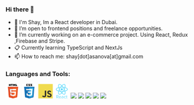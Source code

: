 <!-- ![](https://github.com/shay122990/shay122990/blob/master/Shay%20Asanova.png) -->
### Hi there 👋

- 🌚 I'm Shay, Im a React developer in Dubai.
- 🔭 I’m open to frontend positions and freelance opportunities.
- 🌱 I’m currently working on an e-commerce project. Using React, Redux ,Firebase and Stripe.
- 📋 Currently learning TypeScript and NextJs
- 📫 How to reach me: shay[dot]asanova[at]gmail.com


<h3 align="left">Languages and Tools:</h3>
<p align="left"> 
                   <img src="https://raw.githubusercontent.com/devicons/devicon/master/icons/html5/html5-original-wordmark.svg" alt="html5" width="40" height="40"/> 
                   <img src="https://raw.githubusercontent.com/devicons/devicon/master/icons/css3/css3-original-wordmark.svg" alt="css3" width="40" height="40"/> 
                   <img src="https://raw.githubusercontent.com/devicons/devicon/master/icons/javascript/javascript-original.svg" alt="javascript" width="40" height="40"/> 
                   <img src="https://raw.githubusercontent.com/devicons/devicon/master/icons/react/react-original-wordmark.svg" alt="react" width="40" height="40"/>
                   <img src="https://cdn.jsdelivr.net/gh/devicons/devicon@latest/icons/bootstrap/bootstrap-original.svg" />    
                   <img src="https://cdn.jsdelivr.net/gh/devicons/devicon@latest/icons/nextjs/nextjs-original.svg" />
                   <img src="https://cdn.jsdelivr.net/gh/devicons/devicon@latest/icons/typescript/typescript-original.svg" />
                   <img src="https://cdn.jsdelivr.net/gh/devicons/devicon@latest/icons/firebase/firebase-original-wordmark.svg" />
                   <img src="https://cdn.jsdelivr.net/gh/devicons/devicon@latest/icons/redux/redux-original.svg" />
</p>
